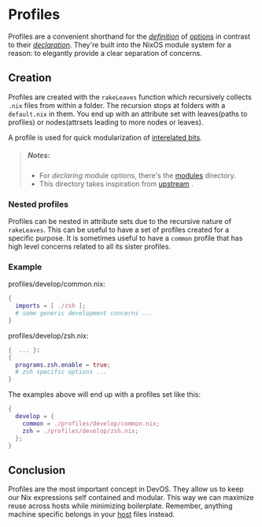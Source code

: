 # Profiles

Profiles are a convenient shorthand for the [_definition_][definition] of
[options][options] in contrast to their [_declaration_][declaration]. They're
built into the NixOS module system for a reason: to elegantly provide a clear
separation of concerns.

## Creation
Profiles are created with the `rakeLeaves` function which recursively collects
`.nix` files from within a folder. The recursion stops at folders with a `default.nix` 
in them. You end up with an attribute set with leaves(paths to profiles) or
nodes(attrsets leading to more nodes or leaves).

A profile is used for quick modularization of [interelated bits](./profiles.md#subprofiles).

> ##### _Notes:_
> * For _declaring_ module options, there's the [modules](../outputs/modules.md) directory.
> * This directory takes inspiration from
>   [upstream](https://github.com/NixOS/nixpkgs/tree/master/nixos/modules/profiles)
>   .

### Nested profiles
Profiles can be nested in attribute sets due to the recursive nature of `rakeLeaves`.
This can be useful to have a set of profiles created for a specific purpose. It is
sometimes useful to have a `common` profile that has high level concerns related
to all its sister profiles.

### Example

profiles/develop/common.nix:
```nix
{
  imports = [ ./zsh ];
  # some generic development concerns ...
}
```

profiles/develop/zsh.nix:
```nix
{  ... }:
{
  programs.zsh.enable = true;
  # zsh specific options ...
}
```

The examples above will end up with a profiles set like this:
```nix
{
  develop = {
    common = ./profiles/develop/common.nix;
    zsh = ./profiles/develop/zsh.nix;
  };
}
```

## Conclusion
Profiles are the most important concept in DevOS. They allow us to keep our
Nix expressions self contained and modular. This way we can maximize reuse
across hosts while minimizing boilerplate. Remember, anything machine
specific belongs in your [host](hosts.md) files instead.

[definition]: https://nixos.org/manual/nixos/stable/index.html#sec-option-definitions
[declaration]: https://nixos.org/manual/nixos/stable/index.html#sec-option-declarations
[options]: https://nixos.org/manual/nixos/stable/index.html#sec-writing-modules
[spec]: https://github.com/divnix/devos/tree/core/lib/devos/mkProfileAttrs.nix
[config]: https://nixos.wiki/wiki/Module#structure
